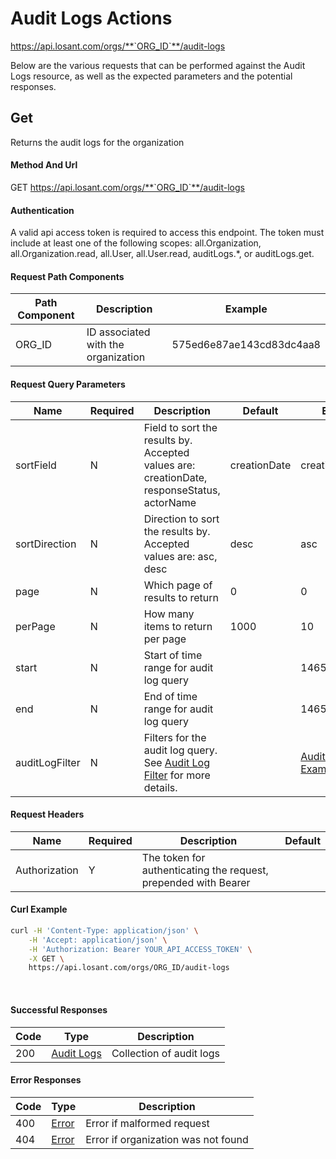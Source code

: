 # Audit Logs Actions

https://api.losant.com/orgs/**`ORG_ID`**/audit-logs

Below are the various requests that can be performed against the
Audit Logs resource, as well as the expected
parameters and the potential responses.

## Get

Returns the audit logs for the organization

#### Method And Url

GET https://api.losant.com/orgs/**`ORG_ID`**/audit-logs

#### Authentication
A valid api access token is required to access this endpoint. The token must
include at least one of the following scopes:
all.Organization, all.Organization.read, all.User, all.User.read, auditLogs.*, or auditLogs.get.

#### Request Path Components

| Path Component | Description | Example |
| -------------- | ----------- | ------- |
| ORG_ID | ID associated with the organization | 575ed6e87ae143cd83dc4aa8 |

#### Request Query Parameters

| Name | Required | Description | Default | Example |
| ---- | -------- | ----------- | ------- | ------- |
| sortField | N | Field to sort the results by. Accepted values are: creationDate, responseStatus, actorName | creationDate | creationDate |
| sortDirection | N | Direction to sort the results by. Accepted values are: asc, desc | desc | asc |
| page | N | Which page of results to return | 0 | 0 |
| perPage | N | How many items to return per page | 1000 | 10 |
| start | N | Start of time range for audit log query |  | 1465790400000 |
| end | N | End of time range for audit log query |  | 1465790400000 |
| auditLogFilter | N | Filters for the audit log query. See [Audit Log Filter](schemas.md#audit-log-filter) for more details. |  | [Audit Log Filter Example](schemas.md#audit-log-filter-example) |

#### Request Headers

| Name | Required | Description | Default |
| ---- | -------- | ----------- | ------- |
| Authorization | Y | The token for authenticating the request, prepended with Bearer | |

#### Curl Example

```bash
curl -H 'Content-Type: application/json' \
    -H 'Accept: application/json' \
    -H 'Authorization: Bearer YOUR_API_ACCESS_TOKEN' \
    -X GET \
    https://api.losant.com/orgs/ORG_ID/audit-logs
```
<br/>

#### Successful Responses

| Code | Type | Description |
| ---- | ---- | ----------- |
| 200 | [Audit Logs](schemas.md#audit-logs) | Collection of audit logs |

#### Error Responses

| Code | Type | Description |
| ---- | ---- | ----------- |
| 400 | [Error](schemas.md#error) | Error if malformed request |
| 404 | [Error](schemas.md#error) | Error if organization was not found |

<br/>

